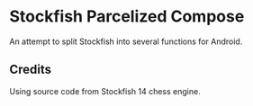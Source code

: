 # Stockfish Parcelized Compose

An attempt to split Stockfish into several functions for Android.

## Credits

Using source code from Stockfish 14 chess engine.